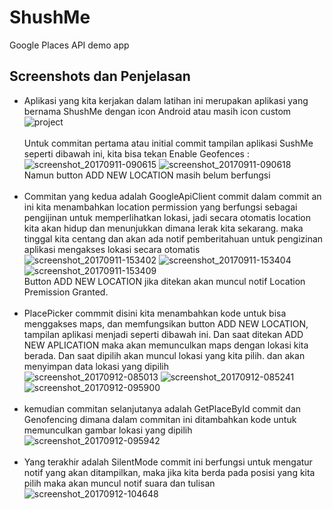# ShushMe
Google Places API demo app

## Screenshots dan Penjelasan
- Aplikasi yang kita kerjakan dalam latihan ini merupakan aplikasi yang bernama ShushMe dengan icon Android atau masih icon custom<br>
![project](https://user-images.githubusercontent.com/21364340/30411227-e63fd732-9939-11e7-9b4e-686034e085c4.png)<br> <br>
Untuk commitan pertama atau initial commit tampilan aplikasi SushMe seperti dibawah ini, kita bisa tekan Enable Geofences : <br>
![screenshot_20170911-090615](https://user-images.githubusercontent.com/21364340/30411228-e663befe-9939-11e7-9657-6412d708a1a4.png)
![screenshot_20170911-090618](https://user-images.githubusercontent.com/21364340/30411229-e67316f6-9939-11e7-8cd6-ca0dc6866e09.png)<br>
Namun button ADD NEW LOCATION masih belum berfungsi
<br> <br>
- Commitan yang kedua adalah GoogleApiClient commit dalam commit an ini kita menambahkan location permission yang berfungsi sebagai pengijinan untuk memperlihatkan lokasi, jadi secara otomatis location kita akan hidup dan menunjukkan dimana lerak kita sekarang. maka tinggal kita centang dan akan ada notif pemberitahuan untuk pengizinan aplikasi mengakses lokasi secara otomatis <br>
![screenshot_20170911-153402](https://user-images.githubusercontent.com/21364340/30411231-e6853b6a-9939-11e7-95c6-795531c77d27.png)
![screenshot_20170911-153404](https://user-images.githubusercontent.com/21364340/30411233-e6862598-9939-11e7-93b4-30594c000875.png)
![screenshot_20170911-153409](https://user-images.githubusercontent.com/21364340/30411232-e685b61c-9939-11e7-8f4c-d92ba273bb2b.png)<br> Button ADD NEW LOCATION jika ditekan akan muncul notif Location Premission Granted.
<br> <br>
- PlacePicker commmit disini kita menambahkan kode untuk bisa menggakses maps, dan memfungsikan button ADD NEW LOCATION, tampilan aplikasi menjadi seperti dibawah ini. Dan saat ditekan ADD NEW APLICATION maka akan memunculkan maps dengan lokasi kita berada. Dan saat dipilih akan muncul lokasi yang kita pilih. dan akan menyimpan data lokasi yang dipilih<br>
![screenshot_20170912-085013](https://user-images.githubusercontent.com/21364340/30411234-e69500a4-9939-11e7-8a22-df61cdc955cf.png)
![screenshot_20170912-085241](https://user-images.githubusercontent.com/21364340/30411238-e6b83718-9939-11e7-826e-6159d9252608.png)
![screenshot_20170912-095900](https://user-images.githubusercontent.com/21364340/30411237-e6b81cd8-9939-11e7-91fc-6bd1977927e3.png)
<br> <br>
- kemudian commitan selanjutanya adalah GetPlaceById commit dan Genofencing  dimana dalam commitan ini ditambahkan kode untuk memunculkan gambar lokasi yang dipilih <br>
![screenshot_20170912-095942](https://user-images.githubusercontent.com/21364340/30411236-e6b7ee52-9939-11e7-990b-10a12158f316.png)
<br> <br>
- Yang terakhir adalah SilentMode commit ini berfungsi untuk mengatur notif yang akan ditampilkan, maka jika kita berda pada posisi yang kita pilih maka akan muncul notif suara dan tulisan<br>
![screenshot_20170912-104648](https://user-images.githubusercontent.com/21364340/30411241-e6d7a814-9939-11e7-90a1-fdc94a1e88b8.png)


